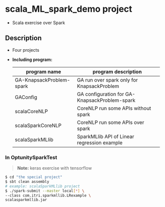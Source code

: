 # scala_ML_spark_demo project
- Scala exercise over Spark

## Description
- Four projects
- 
    **Including program:**

    | program name | program description |
    | ------ | ------ |
    |GA-KnapsackProblem-spark| GA run over spark only for KnapsackProblem|
    |GAConfig|GA configuration for GA-KnapsackProblem-spark|
    |scalaCoreNLP| CoreNLP run some APIs without spark|
    |scalaSparkCoreNLP| CoreNLP run some APIs over spark|
    |scalaSparkMLlib| SparkMLlib API of Linear regression example|


### In OptunitySparkTest
> **Note:** 
keras exercise with tensorflow
```sh
$ cd "the special project" 
$ sbt clean assembly
# example: scalaSparkMLlib project
$ ./spark-submit --master local[*] \
--class com.itri.sparkmllib.LRexample \
scalasparkmllib.jar
```

